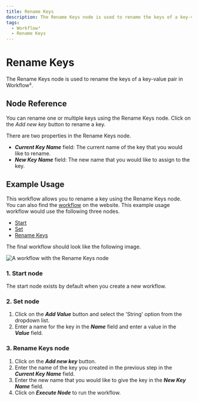 ```yaml
---
title: Rename Keys
description: The Rename Keys node is used to rename the keys of a key-value pair in Workflow².
tags:
  - Workflow²
  - Rename Keys
---
```


# Rename Keys
The Rename Keys node is used to rename the keys of a key-value pair in Workflow².


## Node Reference

You can rename one or multiple keys using the Rename Keys node. Click on the *Add new key* button to rename a key.

There are two properties in the Rename Keys node.

- ***Current Key Name*** field: The current name of the key that you would like to rename.
- ***New Key Name*** field: The new name that you would like to assign to the key.


## Example Usage

This workflow allows you to rename a key using the Rename Keys node. You can also find the [workflow](https://n8n.io/workflows/582) on the website. This example usage workflow would use the following three nodes.
- [Start](/workflow/integrations/core-nodes/workflow-nodes-base.start/)
- [Set](/workflow/integrations/core-nodes/workflow-nodes-base.set/)
- [Rename Keys]()


The final workflow should look like the following image.

![A workflow with the Rename Keys node](/_images/integrations/core-nodes/renamekeys/workflow.png)

### 1. Start node

The start node exists by default when you create a new workflow.

### 2. Set node

1. Click on the ***Add Value*** button and select the 'String' option from the dropdown list.
2. Enter a name for the key in the ***Name*** field and enter a value in the ***Value*** field.

### 3. Rename Keys node

1. Click on the ***Add new key*** button.
2. Enter the name of the key you created in the previous step in the ***Current Key Name*** field.
3. Enter the new name that you would like to give the key in the ***New Key Name*** field.
4. Click on ***Execute Node*** to run the workflow.
